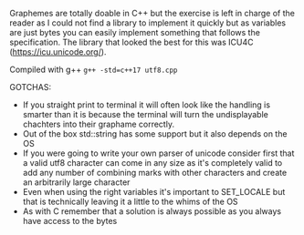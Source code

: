 Graphemes are totally doable in C++ but the exercise is left in charge of the reader as I could not find a library to implement it quickly but as variables are just bytes you can easily implement something that follows the specification. The library that looked the best for this was ICU4C (https://icu.unicode.org/).

Compiled with g++ `g++ -std=c++17 utf8.cpp`

GOTCHAS:
- If you straight print to terminal it will often look like the handling is smarter than it is because the terminal will turn the undisplayable chachters into their graphame correctly.
-  Out of the box std::string has some support but it also depends on the OS
- If you were going to write your own parser of unicode consider first that a valid utf8 character can come in any size as it's completely valid to add any number of combining marks with other characters and create an arbitrarily large character
- Even when using the right variables it's important to SET_LOCALE but that is technically leaving it a little to the whims of the OS
- As with C remember that a solution is always possible as you always have access to the bytes